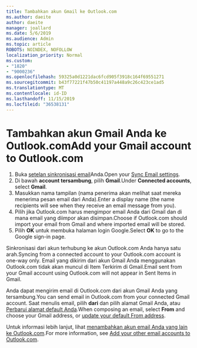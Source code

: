 ```yaml
---
title: Tambahkan akun Gmail ke Outlook.com
ms.author: daeite
author: daeite
manager: joallard
ms.date: 5/6/2019
ms.audience: Admin
ms.topic: article
ROBOTS: NOINDEX, NOFOLLOW
localization_priority: Normal
ms.custom:
- "1820"
- "9000236"
ms.openlocfilehash: 59325a0d1221dac6fcd905f3918c164f69551271
ms.sourcegitcommit: b43f77221f47b50c41197a448a9c26c423ce1ad5
ms.translationtype: MT
ms.contentlocale: id-ID
ms.lasthandoff: 11/15/2019
ms.locfileid: "36538131"
---
```

# <a name="add-your-gmail-account-to-outlookcom"></a><span data-ttu-id="0aa0d-102">Tambahkan akun Gmail Anda ke Outlook.com</span><span class="sxs-lookup"><span data-stu-id="0aa0d-102">Add your Gmail account to Outlook.com</span></span>

1. <span data-ttu-id="0aa0d-103">Buka [setelan sinkronisasi email](https://go.microsoft.com/fwlink/?linkid=875264)Anda.</span><span class="sxs-lookup"><span data-stu-id="0aa0d-103">Open your [Sync Email settings](https://go.microsoft.com/fwlink/?linkid=875264).</span></span>
2. <span data-ttu-id="0aa0d-104">Di bawah **account tersambung**, pilih **Gmail**.</span><span class="sxs-lookup"><span data-stu-id="0aa0d-104">Under **Connected accounts**, select **Gmail**.</span></span>
3. <span data-ttu-id="0aa0d-105">Masukkan nama tampilan (nama penerima akan melihat saat mereka menerima pesan email dari Anda).</span><span class="sxs-lookup"><span data-stu-id="0aa0d-105">Enter a display name (the name recipients will see when they receive an email message from you).</span></span>
4. <span data-ttu-id="0aa0d-106">Pilih jika Outlook.com harus mengimpor email Anda dari Gmail dan di mana email yang diimpor akan disimpan.</span><span class="sxs-lookup"><span data-stu-id="0aa0d-106">Choose if Outlook.com should import your email from Gmail and where imported email will be stored.</span></span>
5. <span data-ttu-id="0aa0d-107">Pilih **OK** untuk membuka halaman login Google.</span><span class="sxs-lookup"><span data-stu-id="0aa0d-107">Select **OK** to go to the Google sign-in page.</span></span>

<span data-ttu-id="0aa0d-108">Sinkronisasi dari akun terhubung ke akun Outlook.com Anda hanya satu arah.</span><span class="sxs-lookup"><span data-stu-id="0aa0d-108">Syncing from a connected account to your Outlook.com account is one-way only.</span></span> <span data-ttu-id="0aa0d-109">Email yang dikirim dari akun Gmail Anda menggunakan Outlook.com tidak akan muncul di Item Terkirim di Gmail.</span><span class="sxs-lookup"><span data-stu-id="0aa0d-109">Email sent from your Gmail account using Outlook.com will not appear in Sent Items in Gmail.</span></span>

<span data-ttu-id="0aa0d-110">Anda dapat mengirim email di Outlook.com dari akun Gmail Anda yang tersambung.</span><span class="sxs-lookup"><span data-stu-id="0aa0d-110">You can send email in Outlook.com from your connected Gmail account.</span></span> <span data-ttu-id="0aa0d-111">Saat menulis email, pilih **dari** dan pilih alamat Gmail Anda, atau [Perbarui alamat default Anda](https://go.microsoft.com/fwlink/?linkid=875264).</span><span class="sxs-lookup"><span data-stu-id="0aa0d-111">When composing an email, select **From** and choose your Gmail address, or [update your default From address](https://go.microsoft.com/fwlink/?linkid=875264).</span></span>

<span data-ttu-id="0aa0d-112">Untuk informasi lebih lanjut, lihat [menambahkan akun email Anda yang lain ke Outlook.com](https://support.office.com/article/c5224df4-5885-4e79-91ba-523aa743f0ba?wt.mc_id=Office_Outlook_com_Alchemy).</span><span class="sxs-lookup"><span data-stu-id="0aa0d-112">For more information, see [Add your other email accounts to Outlook.com](https://support.office.com/article/c5224df4-5885-4e79-91ba-523aa743f0ba?wt.mc_id=Office_Outlook_com_Alchemy).</span></span>